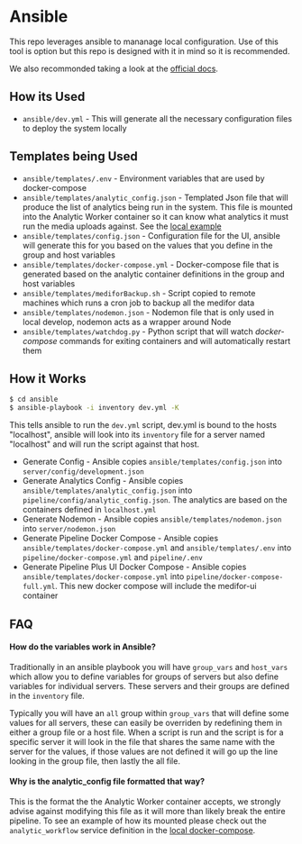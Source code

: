 # Ansible

This repo leverages ansible to mananage local configuration. Use of this tool is option but this repo is designed with it in mind so it is recommended.

We also recommonded taking a look at the [official docs](https://github.com/ansible/ansible/tree/devel/docs/docsite).

## How its Used

- `ansible/dev.yml` - This will generate all the necessary configuration files to deploy the system locally

## Templates being Used

- `ansible/templates/.env` - Environment variables that are used by docker-compose
- `ansible/templates/analytic_config.json` - Templated Json file that will produce the list of analytics being run in the system. This file is mounted into the Analytic Worker container so it can know what analytics it must run the media uploads against. See the [local example](../pipeline/config/analytic_config.json)
- `ansible/templates/config.json` - Configuration file for the UI, ansible will generate this for you based on the values that you define in the group and host variables
- `ansible/templates/docker-compose.yml` - Docker-compose file that is generated based on the analytic container definitions in the group and host variables
- `ansible/templates/mediforBackup.sh` - Script copied to remote machines which runs a cron job to backup all the medifor data
- `ansible/templates/nodemon.json` - Nodemon file that is only used in local develop, nodemon acts as a wrapper around Node
- `ansible/templates/watchdog.py` - Python script that will watch _docker-compose_ commands for exiting containers and will automatically restart them

## How it Works

```bash
$ cd ansible
$ ansible-playbook -i inventory dev.yml -K
```

This tells ansible to run the `dev.yml` script, dev.yml is bound to the hosts "localhost", ansible will look into its `inventory` file for a server named "localhost" and will run the script against that host.

- Generate Config - Ansible copies `ansible/templates/config.json` into `server/config/development.json`
- Generate Analytics Config - Ansible copies `ansible/templates/analytic_config.json` into `pipeline/config/analytic_config.json`. The analytics are based on the containers defined in `localhost.yml`
- Generate Nodemon - Ansible copies `ansible/templates/nodemon.json` into `server/nodemon.json`
- Generate Pipeline Docker Compose - Ansible copies `ansible/templates/docker-compose.yml` and `ansible/templates/.env` into `pipeline/docker-compose.yml` and `pipeline/.env`
- Generate Pipeline Plus UI Docker Compose - Ansible copies `ansible/templates/docker-compose.yml` into `pipeline/docker-compose-full.yml`. This new docker compose will include the medifor-ui container

## FAQ

#### How do the variables work in Ansible?

Traditionally in an ansible playbook you will have `group_vars` and `host_vars` which allow you to define variables for groups of servers but also define variables for individual servers. These servers and their groups are defined in the `inventory` file.

Typically you will have an `all` group within `group_vars` that will define some values for all servers, these can easily be overriden by redefining them in either a group file or a host file. When a script is run and the script is for a specific server it will look in the file that shares the same name with the server for the values, if those values are not defined it will go up the line looking in the group file, then lastly the all file.

#### Why is the analytic_config file formatted that way?

This is the format the the Analytic Worker container accepts, we strongly advise against modifying this file as it will more than likely break the entire pipeline. To see an example of how its mounted please check out the `analytic_workflow` service definition in the [local docker-compose](../pipeline/docker-compose.yml).
